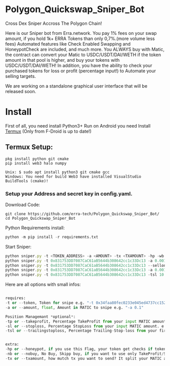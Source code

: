 # Polygon_Quickswap_Sniper_Bot
Cross Dex Sniper Accross The Polygon Chain!

Here is our Sniper bot from Erra.network. You pay 1% fees on your swap amount, if you hold 1k+ ERRA Tokens than only 0,7%.(more volume less fees)
Automated features like Check Enabled Swapping and HoneypotCheck are included, and much more.
You ALWAYS buy with Matic, the contract can convert your Matic to USDC/USDT/DAI/WETH if the token amount in that pool is higher, and buy your tokens with USDC/USDT/DAI/WETH!
In addition, you have the ability to check your purchased tokens for loss or profit (percentage input!) to Automate your  selling targets.

We are working on a standalone graphical user interface that will be released soon.

# Install
First of all, you need install Python3+
Run on Android you need Install [Termux](https://termux.com/) (Only from F-Droid is up to date!)

## Termux Setup:
```shell
pkg install python git cmake
pip install web3 halo numpy 
```
```shell
Unix: $ sudo apt install python3 git cmake gcc
Windows: You need for build Web3 have installed VisualStudio BuildTools (cmake)!
```
### Setup your Address and secret key in config.yaml.

Download Code:  
```shell
git clone https://github.com/erra-tech/Polygon_Quickswap_Sniper_Bot/
cd Polygon_Quickswap_Sniper_Bot
```

Python Requirements install:  
```python
python -m pip install -r requirements.txt
```  

Start Sniper:  
```js
python sniper.py -t <TOKEN_ADDRESS> -a <AMOUNT> -tx <TXAMOUNT> -hp -wb <BLOCKS WAIT BEFORE BUY> -tp <TAKE PROFIT IN PERCENT> -sl <STOP LOSE IN PERCENT>
python sniper.py -t 0x831753DD7087CaC61aB5644b308642cc1c33Dc13 -a 0.001 -tx 2 -hp  -wb 10 -tp 50
python sniper.py -t 0x831753DD7087CaC61aB5644b308642cc1c33Dc13 --sellonly
python sniper.py -t 0x831753DD7087CaC61aB5644b308642cc1c33Dc13 -a 0.001 --buyonly
python sniper.py -t 0x831753DD7087CaC61aB5644b308642cc1c33Dc13 -tsl 10 -nb
```  

Here are all options with small infos:  

```python

requires:
-t or --token, Token for snipe e.g. "-t 0x34faa80fec0233e045ed4737cc152a71e490e2e3"
-a or --amount, float, Amount in MATIC to snipe e.g. "-a 0.1"
```


  
```python
Position Managemant *optional*:
-tp or --takeprofit, Percentage TakeProfit from your input MATIC amount. e.g. "-tp 50" 
-sl or --stoploss, Percentage StopLoss from your input MATIC amount. e.g. "-tp 50" 
-tsl or --trailingstoploss, Percentage Trailing-Stop-loss from your first Quote "-tsl 50"
```
  

```python

extra:
-hp or --honeypot, if you use this Flag, your token get checks if token is honypot before buy!
-nb or --nobuy, No Buy, Skipp buy, if you want to use only TakeProfit/StopLoss/TrailingStopLoss
-tx or --txamount, how mutch tx you want to send? It split your MATIC amount in e.g. "-tx 5"
```
